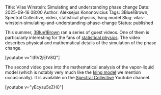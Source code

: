 Title: Vilas Winstein: Simulating and understanding phase change
Date: 2025-09-16 08:00
Author: Aleksejus Kononovicius
Tags: 3Blue1Brown, Spectral Collective, video, statistical physics, Ising model
Slug: vilas-winstein-simulating-and-understanding-phase-change
Status: published

This summer, [3Blue1Brown](https://www.youtube.com/@3blue1brown) ran a series
of guest videos. One of them is particularly interesting for the fans of
[statistical physics](/tag/statistical-physics/). The video describes
physical and mathematical details of the simulation of the phase change.

[youtube v="itRV2jEtV8Q"]

The second video goes into the mathematical analysis of the vapor-liquid
model (which is notably very much like the [Ising model](/tag/ising-model/) we
mention occasionally). It is available on the [Spectral
Collective](https://www.youtube.com/@SpectralCollective) Youtube channel.

[youtube v="yEcysu5xZH0"]
